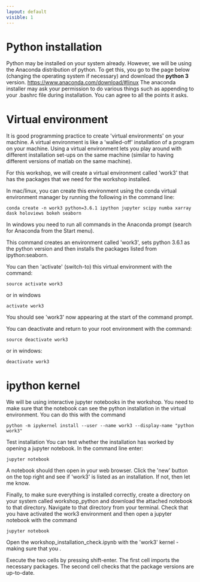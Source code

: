 ```yaml
---
layout: default
visible: 1
---
```


# Python installation
Python may be installed on your system already.  However, we will be using the Anaconda distribution of python.  To get this, you go to the page below (changing the operating system if necessary) and download the **python 3** version.
https://www.anaconda.com/download/#linux
The anaconda installer may ask your permission to do various things such as appending to your .bashrc file during installation.  You can agree to all the points it asks.

# Virtual environment
It is good programming practice to create 'virtual environments' on your machine.  A virtual environment is like a 'walled-off' installation of a program on your machine.  Using a virtual environment lets you play around with different installation set-ups on the same machine (similar to having different versions of matlab on the same machine).

For this workshop, we will create a virtual environment called 'work3' that has the packages that we need for the workshop installed.

In mac/linux, you can create this environment using the conda virtual environment manager by running the following in the command line:
```
conda create -n work3 python=3.6.1 ipython jupyter scipy numba xarray dask holoviews bokeh seaborn
```

In windows you need to run all commands in the Anaconda prompt (search for Anaconda from the Start menu).

This command creates an environment called 'work3', sets python 3.6.1 as the python version and then installs the packages listed from ipython:seaborn.  

You can then 'activate' (switch-to) this virtual environment with the command:
```
source activate work3
```
or in windows

```
activate work3
```

You should see 'work3' now appearing at the start of the command prompt.

You can deactivate and return to your root environment with the command:
```
source deactivate work3
```
or in windows:
```
deactivate work3
```

# ipython kernel
We will be using interactive jupyter notebooks in the workshop.  You need to make sure that the notebook can see the python installation in the virtual environment.  You can do this with the command
```
python -m ipykernel install --user --name work3 --display-name "python work3"
```
Test installation
You can test whether the installation has worked by opening a jupyter notebook.  In the command line enter:
```
jupyter notebook
```

A notebook should then open in your web browser.  Click the 'new' button on the top right and see if 'work3' is listed as an installation.  If not, then let me know.

Finally, to make sure everything is installed correctly, create a directory on your system called workshop_python and download the attached notebook to that directory.  Navigate to that directory from your terminal.  Check that you have activated the work3 environment and then open a jupyter notebook with the command
```
jupyter notebook
```

Open the workshop_installation_check.ipynb with the 'work3' kernel - making sure that you .

Execute the two cells​ by pressing shift-enter.  The first cell imports the necessary
packages.  The second cell checks that the package versions are up-to-date.
